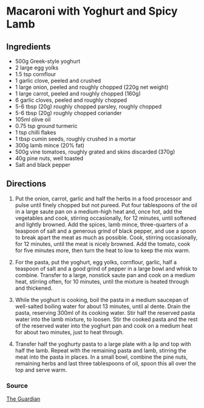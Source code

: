 # Macaroni with Yoghurt and Spicy Lamb

## Ingredients

- 500g Greek-style yoghurt
- 2 large egg yolks
- 1.5 tsp cornflour
- 1 garlic clove, peeled and crushed
- 1 large onion, peeled and roughly chopped (220g net weight)
- 1 large carrot, peeled and roughly chopped (160g)
- 6 garlic cloves, peeled and roughly chopped
- 5-6 tbsp (20g) roughly chopped parsley, roughly chopped
- 5-6 tbsp (20g) roughly chopped coriander
- 105ml olive oil
- 0.75 tsp ground turmeric
- 1 tsp chilli flakes
- 1 tbsp cumin seeds, roughly crushed in a mortar
- 300g lamb mince (20% fat)
- 500g vine tomatoes, roughly grated and skins discarded (370g)
- 40g pine nuts, well toasted
- Salt and black pepper

## Directions

1. Put the onion, carrot, garlic and half the herbs in a food processor and
   pulse until finely chopped but not pureed. Put four tablespoons of the oil
   in a large saute pan on a medium-high heat and, once hot, add the vegetables
   and cook, stirring occasionally, for 12 minutes, until softened and lightly
   browned. Add the spices, lamb mince, three-quarters of a teaspoon of salt
   and a generous grind of black pepper, and use a spoon to break apart the
   meat as much as possible. Cook, stirring occasionally, for 12 minutes, until
   the meat is nicely browned. Add the tomato, cook for five minutes more, then
   turn the heat to low to keep the mix warm.

1. For the pasta, put the yoghurt, egg yolks, cornflour, garlic, half a
   teaspoon of salt and a good grind of pepper in a large bowl and whisk to
   combine. Transfer to a large, nonstick saute pan and cook on a medium heat,
   stirring often, for 10 minutes, until the mixture is heated through and
   thickened.

1. While the yoghurt is cooking, boil the pasta in a medium saucepan of
   well-salted boiling water for about 13 minutes, until al dente. Drain the
   pasta, reserving 300ml of its cooking water. Stir half the reserved pasta
   water into the lamb mixture, to loosen. Stir the cooked pasta and the rest
   of the reserved water into the yoghurt pan and cook on a medium heat for
   about two minutes, just to heat through.

1. Transfer half the yoghurty pasta to a large plate with a lip and top with
   half the lamb. Repeat with the remaining pasta and lamb, stirring the meat
   into the pasta in places. In a small bowl, combine the pine nuts, remaining
   herbs and last three tablespoons of oil, spoon this all over the top and
   serve warm.

### Source

[The Guardian](https://www.theguardian.com/food/2021/jan/23/yotam-ottolenghi-recipes-for-comfort-food-spicy-lamb-macaroni-sabih-hummus-tapioca-coconut-bowl)
